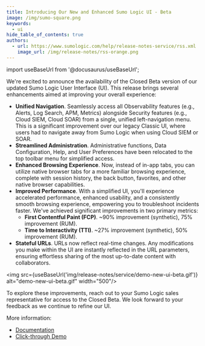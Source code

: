 ```yaml
---
title: Introducing Our New and Enhanced Sumo Logic UI - Beta
image: /img/sumo-square.png
keywords:
  - ui
hide_table_of_contents: true
authors:
  - url: https://www.sumologic.com/help/release-notes-service/rss.xml
    image_url: /img/release-notes/rss-orange.png
---
```


import useBaseUrl from '@docusaurus/useBaseUrl';

We're excited to announce the availability of the Closed Beta version of our updated Sumo Logic User Interface (UI). This release brings several enhancements aimed at improving your overall experience:

* **Unified Navigation**. Seamlessly access all Observability features (e.g., Alerts, Log Search, APM, Metrics) alongside Security features (e.g., Cloud SIEM, Cloud SOAR) from a single, unified left-navigation menu. This is a significant improvement over our legacy Classic UI, where users had to navigate away from Sumo Logic when using Cloud SIEM or SOAR.
* **Streamlined Administration**. Administrative functions, Data Configuration, Help, and User Preferences have been relocated to the top toolbar menu for simplified access.
* **Enhanced Browsing Experience**. Now, instead of in-app tabs, you can utilize native browser tabs for a more familiar browsing experience, complete with session history, the back button, favorites, and other native browser capabilities.
* **Improved Performance**. With a simplified UI, you'll experience accelerated performance, enhanced usability, and a consistently smooth browsing experience, empowering you to troubleshoot incidents faster. We've achieved significant improvements in two primary metrics:
   * **First Contentful Paint (FCP)**. ~90% improvement (synthetic), 75% improvement (RUM).
   * **Time to Interactivity (TTI)**. ~27% improvement (synthetic), 50% improvement (RUM).
* **Stateful URLs**. URLs now reflect real-time changes. Any modifications you make within the UI are instantly reflected in the URL parameters, ensuring effortless sharing of the most up-to-date content with collaborators.

<img src={useBaseUrl('img/release-notes/service/demo-new-ui-beta.gif')} alt="demo-new-ui-beta.gif" width="500"/>

To explore these improvements, reach out to your Sumo Logic sales representative for access to the Closed Beta. We look forward to your feedback as we continue to refine our UI.

More information:
* [Documentation](/docs/get-started/sumo-logic-ui-new)
* [Click-through Demo](https://app.storylane.io/share/dbjtjmulqvcb)

<!--We'd love your feedback! Just click the **Feedback** button at the bottom of the left-side nav. You can also reach out to our [Sumo Dojo Slack community](https://sumodojo.slack.com/) #sumo-new-ui channel.-->
<!-- Kanso (putting this here for better searchability)-->
